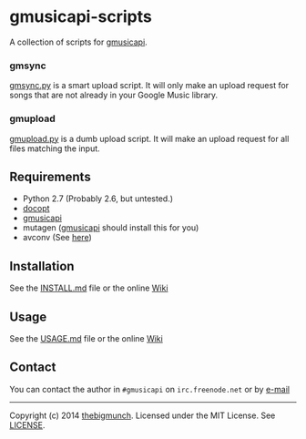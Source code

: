 gmusicapi-scripts
=================

A collection of scripts for [gmusicapi](https://github.com/simon-weber/Unofficial-Google-Music-API).

### gmsync

[gmsync.py](gmsync.py) is a smart upload script. It will only make an upload request for songs that are not already in your Google Music library.

### gmupload

[gmupload.py](gmupload.py) is a dumb upload script. It will make an upload request for all files matching the input.

## Requirements
* Python 2.7 (Probably 2.6, but untested.)
* [docopt](https://github.com/docopt/docopt)
* [gmusicapi](https://github.com/simon-weber/Unofficial-Google-Music-API)
* mutagen ([gmusicapi](https://github.com/simon-weber/Unofficial-Google-Music-API) should install this for you)
* avconv (See [here](http://unofficial-google-music-api.readthedocs.org/en/latest/usage.html#usage))

## Installation

See the [INSTALL.md](INSTALL.md) file or the online [Wiki](https://github.com/thebigmunch/gmusicapi-scripts/wiki)

## Usage

See the [USAGE.md](USAGE.md) file or the online [Wiki](https://github.com/thebigmunch/gmusicapi-scripts/wiki)

## Contact

You can contact the author in ``#gmusicapi`` on ``irc.freenode.net`` or by [e-mail](mailto:munchicus+gmusicapi@gmail.com)

-----

Copyright (c) 2014 [thebigmunch](mailto:mail@thebigmunch.me). Licensed under the MIT License. See [LICENSE](LICENSE).
